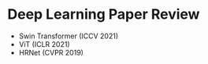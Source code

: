 # Deep Learning Paper Review

* Swin Transformer (ICCV 2021)
* ViT (ICLR 2021)
* HRNet (CVPR 2019)


